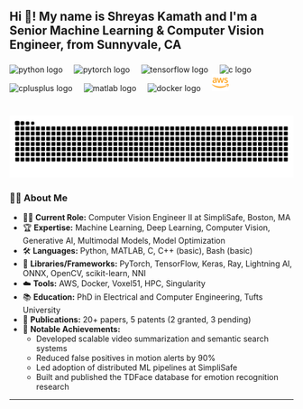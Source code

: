 <h2 align="left">Hi 👋! My name is Shreyas Kamath and I'm a Senior Machine Learning & Computer Vision Engineer, from Sunnyvale, CA </h2>

###

<!-- <div align="center">
  <img src="https://github-readme-stats.vercel.app/api?username=shreyaskamathkm&hide_title=false&hide_rank=false&show_icons=true&include_all_commits=true&count_private=true&disable_animations=false&theme=dracula&locale=en&hide_border=false" height="150" alt="stats graph"  />
  <img src="https://github-readme-stats.vercel.app/api/top-langs?username=shreyaskamathkm&locale=en&hide_title=false&layout=compact&card_width=320&langs_count=5&theme=dracula&hide_border=false" height="150" alt="languages graph"  />
</div> -->

###


###

<div align="left">
  <img src="https://cdn.jsdelivr.net/gh/devicons/devicon/icons/python/python-original.svg" height="30" alt="python logo"  />
  <img width="12" />
  <img src="https://cdn.jsdelivr.net/gh/devicons/devicon/icons/pytorch/pytorch-original.svg" height="30" alt="pytorch logo"  />
  <img width="12" />
  <img src="https://cdn.jsdelivr.net/gh/devicons/devicon/icons/tensorflow/tensorflow-original.svg" height="30" alt="tensorflow logo"  />
  <img width="12" />
  <img src="https://cdn.jsdelivr.net/gh/devicons/devicon/icons/c/c-original.svg" height="30" alt="c logo"  />
  <img width="12" />
  <img src="https://cdn.jsdelivr.net/gh/devicons/devicon/icons/cplusplus/cplusplus-original.svg" height="30" alt="cplusplus logo"  />
  <img width="12" />
  <img src="https://cdn.jsdelivr.net/gh/devicons/devicon/icons/matlab/matlab-original.svg" height="30" alt="matlab logo"  />
  <img width="12" />
  <img src="https://cdn.jsdelivr.net/gh/devicons/devicon/icons/docker/docker-original.svg" height="30" alt="docker logo"  />
  <img width="12" />
  <img src="https://github.com/devicons/devicon/blob/v2.16.0/icons/amazonwebservices/amazonwebservices-plain-wordmark.svg" height="30" alt="aws logo"  />
</div>

###


###

<br clear="both">

<img src="https://raw.githubusercontent.com/shreyaskamathkm/shreyaskamathkm/output/snake.svg" alt="Snake animation" />

###

### 👨‍💻 About Me

- 🧑‍💻 **Current Role:** Computer Vision Engineer II at SimpliSafe, Boston, MA  
- 🏆 **Expertise:** Machine Learning, Deep Learning, Computer Vision, Generative AI, Multimodal Models, Model Optimization  
- 🛠️ **Languages:** Python, MATLAB, C, C++ (basic), Bash (basic)  
- 🧰 **Libraries/Frameworks:** PyTorch, TensorFlow, Keras, Ray, Lightning AI, ONNX, OpenCV, scikit-learn, NNI  
- ☁️ **Tools:** AWS, Docker, Voxel51, HPC, Singularity  
- 📚 **Education:** PhD in Electrical and Computer Engineering, Tufts University  
- 📝 **Publications:** 20+ papers, 5 patents (2 granted, 3 pending)  
- 🏅 **Notable Achievements:**  
  - Developed scalable video summarization and semantic search systems  
  - Reduced false positives in motion alerts by 90%  
  - Led adoption of distributed ML pipelines at SimpliSafe  
  - Built and published the TDFace database for emotion recognition research

---